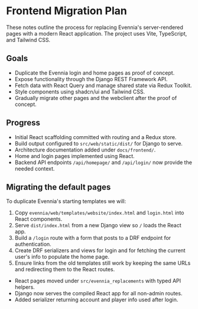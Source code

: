 # Frontend Migration Plan

These notes outline the process for replacing Evennia's server-rendered pages with a modern React application. The project uses Vite, TypeScript, and Tailwind CSS.

## Goals

- Duplicate the Evennia login and home pages as proof of concept.
- Expose functionality through the Django REST Framework API.
- Fetch data with React Query and manage shared state via Redux Toolkit.
- Style components using shadcn/ui and Tailwind CSS.
- Gradually migrate other pages and the webclient after the proof of concept.

## Progress

- Initial React scaffolding committed with routing and a Redux store.
- Build output configured to `src/web/static/dist/` for Django to serve.
- Architecture documentation added under `docs/frontend/`.
- Home and login pages implemented using React.
- Backend API endpoints `/api/homepage/` and `/api/login/` now provide the needed context.

## Migrating the default pages

To duplicate Evennia's starting templates we will:

1. Copy `evennia/web/templates/website/index.html` and `login.html` into React components.
2. Serve `dist/index.html` from a new Django view so `/` loads the React app.
3. Build a `/login` route with a form that posts to a DRF endpoint for authentication.
4. Create DRF serializers and views for login and for fetching the current user's info to populate the home page.
5. Ensure links from the old templates still work by keeping the same URLs and redirecting them to the React routes.
- React pages moved under `src/evennia_replacements` with typed API helpers.
- Django now serves the compiled React app for all non-admin routes.
- Added serializer returning account and player info used after login.

